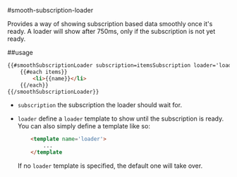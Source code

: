 #smooth-subscription-loader

Provides a way of showing subscription based data smoothly once it's ready. A loader will show after 750ms, only if the subscription is not yet ready.

##usage
```html
{{#smoothSubscriptionLoader subscription=itemsSubscription loader='loader'}}
	{{#each items}}
		<li>{{name}}</li>
	{{/each}}
{{/smoothSubscriptionLoader}}
```
* `subscription` the subscription the loader should wait for.
* `loader` define a `loader` template to show until the subscription is ready. You can also simply define a template like so:
	
	```html
		<template name='loader'>
			...
		</template
	```
	If no `loader` template is specified, the default one will take over.